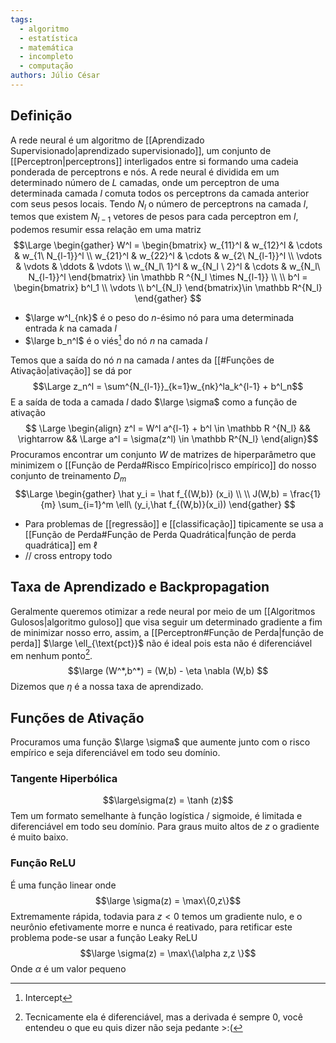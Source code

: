 ```yaml
---
tags:
  - algoritmo
  - estatística
  - matemática
  - incompleto
  - computação
authors: Júlio César
---
```

## Definição

A rede neural é um algoritmo de [[Aprendizado Supervisionado|aprendizado supervisionado]], um conjunto de [[Perceptron|perceptrons]] interligados entre si formando uma cadeia ponderada de perceptrons e nós. 
A rede neural é dividida em um determinado número de $L$ camadas, onde um perceptron de uma determinada camada $l$ comuta todos os perceptrons da camada anterior com seus pesos locais. Tendo $N_l$ o número de perceptrons na camada $l$, temos que existem $N_{l-1}$ vetores de pesos para cada perceptron em $l$, podemos resumir essa relação em uma matriz
$$\Large 
\begin{gather}
W^l = 
\begin{bmatrix}
w_{11}^l & w_{12}^l & \cdots & w_{1\ N_{l-1}}^l \\
w_{21}^l & w_{22}^l & \cdots & w_{2\ N_{l-1}}^l \\
\vdots & \vdots & \ddots & \vdots \\
w_{N_l\ 1}^l & w_{N_l \ 2}^l & \cdots & w_{N_l\ N_{l-1}}^l
\end{bmatrix} \in \mathbb R ^{N_l \times N_{l-1}} \\ \\
b^l = \begin{bmatrix} 
b^l_1 \\ \vdots \\ b^l_{N_l} 
\end{bmatrix}\in \mathbb R^{N_l}
\end{gather}
$$
- $\large w^l_{nk}$ é o peso do $n$-ésimo nó para uma determinada entrada $k$ na camada $l$
- $\large b_n^l$ é o viés[^1] do nó $n$ na camada $l$

Temos que a saída do nó $n$ na camada $l$ antes da [[#Funções de Ativação|ativação]] se dá por
$$\Large z_n^l = \sum^{N_{l-1}}_{k=1}w_{nk}^la_k^{l-1} + b^l_n$$
E a saída de toda a camada $l$ dado $\large \sigma$ como a função de ativação
$$
\Large
\begin{align}
z^l =  W^l a^{l-1} + b^l \in \mathbb R ^{N_l}
&& \rightarrow &&
\Large a^l = \sigma(z^l) \in \mathbb R^{N_l}
\end{align}$$
Procuramos encontrar um conjunto $W$ de matrizes de hiperparâmetro que minimizem o [[Função de Perda#Risco Empírico|risco empírico]] do nosso conjunto de treinamento $D_m$
$$\Large
\begin{gather}
\hat y_i = \hat f_{(W,b)} (x_i) \\ \\
J(W,b) = \frac{1}{m} \sum_{i=1}^m 
\ell\ (y_i,\hat f_{(W,b)}(x_i))
\end{gather}
$$
- Para problemas de [[regressão]] e [[classificação]] tipicamente se usa a [[Função de Perda#Função de Perda Quadrática|função de perda quadrática]] em $\ell$
- // cross entropy todo

## Taxa de Aprendizado e Backpropagation

Geralmente queremos otimizar a rede neural por meio de um [[Algoritmos Gulosos|algoritmo guloso]] que visa seguir um determinado gradiente a fim de minimizar nosso erro, assim, a [[Perceptron#Função de Perda|função de perda]] $\large \ell_{\text{pct}}$ não é ideal pois esta não é diferenciável em nenhum ponto[^2].
$$\large (W^*,b^*) = (W,b) - \eta \nabla (W,b) $$
Dizemos que $\eta$ é a nossa taxa de aprendizado.
## Funções de Ativação

Procuramos uma função $\large \sigma$ que aumente junto com o risco empírico e seja diferenciável em todo seu domínio.
### Tangente Hiperbólica
$$\large\sigma(z) = \tanh (z)$$
Tem um formato semelhante à função logística / sigmoide, é limitada e diferenciável em todo seu domínio. Para graus muito altos de $z$ o gradiente é muito baixo.
### Função ReLU
É uma função linear onde 
$$\large \sigma(z) = \max\{0,z\}$$
Extremamente rápida, todavia para $z \lt 0$ temos um gradiente nulo, e o neurônio efetivamente morre e nunca é reativado, para retificar este problema pode-se usar a função Leaky ReLU
$$\large \sigma(z) = \max\{\alpha z,z \}$$
Onde $\alpha$ é um valor pequeno

[^1]: Intercept

[^2]: Tecnicamente ela é diferenciável, mas a derivada é sempre 0, você entendeu o que eu quis dizer não seja pedante >:(
